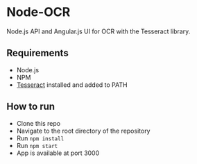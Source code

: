 # Node-OCR

Node.js API and Angular.js UI for OCR with the Tesseract library.

## Requirements

- Node.js
- NPM
- [Tesseract](https://github.com/tesseract-ocr/tesseract/wiki) installed and added to PATH

## How to run

- Clone this repo
- Navigate to the root directory of the repository
- Run `npm install`
- Run `npm start`
- App is available at port 3000


